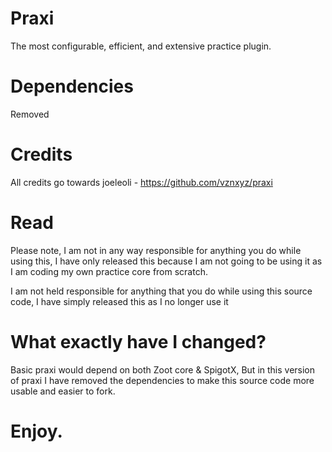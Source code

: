 # Praxi
The most configurable, efficient, and extensive practice plugin.

# Dependencies
Removed

# Credits
All credits go towards joeleoli - https://github.com/vznxyz/praxi

# Read
Please note, I am not in any way responsible for anything you do while using this, I have only released this because I am not going to be using it as I am coding my own practice core from scratch.

I am not held responsible for anything that you do while using this source code, I have simply released this as I no longer use it

# What exactly have I changed?
Basic praxi would depend on both Zoot core & SpigotX, But in this version of praxi I have removed the dependencies to make this source code more usable and easier to fork.

# Enjoy.
